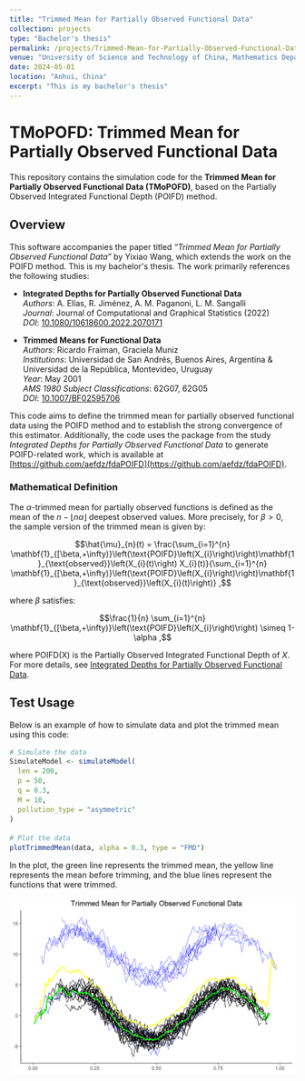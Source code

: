 ```yaml
---
title: "Trimmed Mean for Partially Observed Functional Data"
collection: projects
type: "Bachelor's thesis"
permalink: /projects/Trimmed-Mean-for-Partially-Observed-Functional-Data
venue: "University of Science and Technology of China, Mathematics Department"
date: 2024-05-01
location: "Anhui, China"
excerpt: "This is my bachelor's thesis"
---
```


# TMoPOFD: Trimmed Mean for Partially Observed Functional Data

This repository contains the simulation code for the **Trimmed Mean for Partially Observed Functional Data (TMoPOFD)**, based on the Partially Observed Integrated Functional Depth (POIFD) method.

## Overview

This software accompanies the paper titled *“Trimmed Mean for Partially Observed Functional Data”* by Yixiao Wang, which extends the work on the POIFD method. This is my bachelor's thesis. The work primarily references the following studies:

- **Integrated Depths for Partially Observed Functional Data**  
  *Authors*: A. Elías, R. Jiménez, A. M. Paganoni, L. M. Sangalli  
  *Journal*: Journal of Computational and Graphical Statistics (2022)  
  *DOI*: [10.1080/10618600.2022.2070171](https://doi.org/10.1080/10618600.2022.2070171)

- **Trimmed Means for Functional Data**  
  *Authors*: Ricardo Fraiman, Graciela Muniz  
  *Institutions*: Universidad de San Andrés, Buenos Aires, Argentina & Universidad de la República, Montevideo, Uruguay  
  *Year*: May 2001  
  *AMS 1980 Subject Classifications*: 62G07, 62G05  
  *DOI*: [10.1007/BF02595706](https://doi.org/10.1007/BF02595706)

This code aims to define the trimmed mean for partially observed functional data using the POIFD method and to establish the strong convergence of this estimator. Additionally, the code uses the package from the study *Integrated Depths for Partially Observed Functional Data* to generate POIFD-related work, which is available at [https://github.com/aefdz/fdaPOIFD](https://github.com/aefdz/fdaPOIFD).

### Mathematical Definition

The $\alpha$-trimmed mean for partially observed functions is defined as the mean of the $n - \lfloor n\alpha \rfloor$ deepest observed values. More precisely, for $\beta > 0$, the sample version of the trimmed mean is given by:

```math
\hat{\mu}_{n}(t) = \frac{\sum_{i=1}^{n} \mathbf{1}_{[\beta,+\infty)}\left(\text{POIFD}\left(X_{i}\right)\right)\mathbf{1}_{\text{observed}}\left(X_{i}(t)\right) X_{i}(t)}{\sum_{i=1}^{n} \mathbf{1}_{[\beta,+\infty)}\left(\text{POIFD}\left(X_{i}\right)\right)\mathbf{1}_{\text{observed}}\left(X_{i}(t)\right)} ,
```

where $\beta$ satisfies:

```math
\frac{1}{n} \sum_{i=1}^{n} \mathbf{1}_{[\beta,+\infty)}\left(\text{POIFD}\left(X_{i}\right)\right) \simeq 1-\alpha ,
```
where POIFD(X) is the Partially Observed Integrated Functional Depth of $X$. For more details, see [Integrated Depths for Partially Observed Functional Data](https://doi.org/10.1080/10618600.2022.2070171).
## Test Usage

Below is an example of how to simulate data and plot the trimmed mean using this code:

```r
# Simulate the data
SimulateModel <- simulateModel(
  len = 200,
  p = 50,
  q = 0.3,
  M = 10,
  pollution_type = "asymmetric"
)

# Plot the data
plotTrimmedMean(data, alpha = 0.3, type = "FMD")
```
In the plot, the green line represents the trimmed mean, the yellow line represents the mean before trimming, and the blue lines represent the functions that were trimmed.

<img src="images/trimmedmean.png" style="display: block; margin: auto;" />

